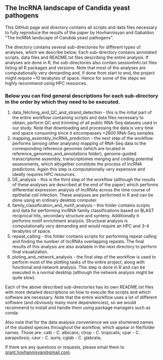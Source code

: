  ## The lncRNA landscape of Candida yeast pathogens

This GitHub page and directory contains all scripts and data files necessary to fully reproduce the results of the paper by Hovhannisyan and Gabaldon "The lncRNA landscape of Candida yeast pathogens".

The directory contains several sub-directories for different types of analyses, which we describe below. Each sub-directory contains annotated scripts, data files and README.txt files describing the entire analysis. If analyses are done in R, the sub-directories also contain sessionInfo.txt files listing all R packages and versions.
Note that most of the analyses are computationally very demanding and, if done from start to end, the project might require ~10 terabytes of space. Hence for some of the steps we highly recommend using HPC resources. 


 ### Below you can find general descriptions for each sub-directory in the order by which they need to be executed.

1. data_fetching_and_QC_and_strand_detection - this is the initial part of the entire workflow containing scripts and data files necessary to obtain, perform QC and trimming of all public RNA-Seq datasets used in our study. Note that downloading and processing the data is very time and space consuming since it encompasses >2600 RNA-Seq samples.
2. mapping_assembly_lncRNA_prediction - the next step of the workflow performs (among other analyses) mapping of RNA-Seq data to the corresponding reference genomes (which are located in reference_genomes_and_annotations folder), genome-guided transcriptome assembly, transcriptomes merging and coding potential assessments, which altogether constitute the process of lncRNA predictions. Again this step is computationally very expensive and ideally requires HPC resources. 
3. DE_analysis - this is the third step of the workflow (although the results of these analyses are described at the end of the paper) which performs differential expression analysis of lncRNAs across the time course of epithelial cell infection. These analyses are performed in R and can be done using an ordinary desktop computer.
4. family_classification_and_motif_analysis - this folder contains scripts and data for performing lncRNA family classifications based on BLAST reciprocal hits, secondary structure and synteny. Additionally it performs motif enrichment analysis. Structural analysis is computationally very demanding and would require an HPC and 3-4 terabytes of space.
5. repeat_calling - this folder contains scripts for performing repeat calling and finding the number of lncRNAs overlapping repeats. The final results of this analysis are also available in the next directory to perform final visualization. 
6. ploting_and_network_analysis - the final step of the workflow is used to perform most of the plotting tasks of the entire project, along with functional and network analysis. This step is done in R and can be executed in a normal desktop (although the network analysis might be quite slow).

Each of the above described sub-directories has its own README.txt files with more detailed descriptions on how to execute the scripts and which software are necessary.
Note that the entire workflow uses a lot of different software (and obviously many more dependencies), so we would recommend to install and handle them using package managers such as conda.

Also note that for the data analysis convenience we use shortened names of the studied species throughout the workflow, which appear in file/folder names. Those are:
calb - C. albicans;
ctrop - C. tropicalis;
cpar - C. parapsilosis;
caur - C. auris;
cglab - C. glabrata; 

If there are any questions or requests, please email them to grant.hovhannisyan@gmail.com.   
